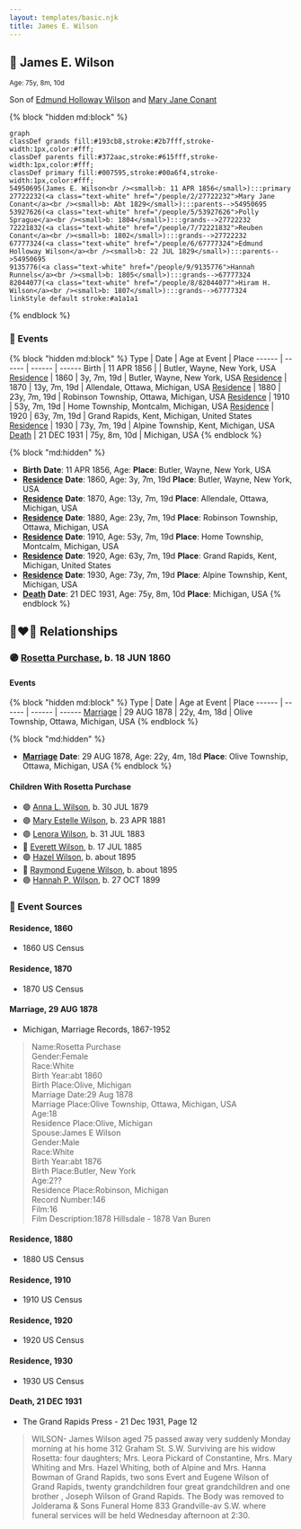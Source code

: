 ```yaml
---
layout: templates/basic.njk
title: James E. Wilson
---
```

## 🔵 James E. Wilson
<small>Age: 75y, 8m, 10d</small>

Son of [Edmund Holloway Wilson](/people/6/67777324) and [Mary Jane Conant](/people/2/27722232)

{% block "hidden md:block" %}
```mermaid
graph
classDef grands fill:#193cb8,stroke:#2b7fff,stroke-width:1px,color:#fff;
classDef parents fill:#372aac,stroke:#615fff,stroke-width:1px,color:#fff;
classDef primary fill:#007595,stroke:#00a6f4,stroke-width:1px,color:#fff;
54950695(James E. Wilson<br /><small>b: 11 APR 1856</small>):::primary
27722232(<a class="text-white" href="/people/2/27722232">Mary Jane Conant</a><br /><small>b: Abt 1829</small>):::parents-->54950695
53927626(<a class="text-white" href="/people/5/53927626">Polly Sprague</a><br /><small>b: 1804</small>):::grands-->27722232
72221832(<a class="text-white" href="/people/7/72221832">Reuben Conant</a><br /><small>b: 1802</small>):::grands-->27722232
67777324(<a class="text-white" href="/people/6/67777324">Edmund Holloway Wilson</a><br /><small>b: 22 JUL 1829</small>):::parents-->54950695
9135776(<a class="text-white" href="/people/9/9135776">Hannah Runnels</a><br /><small>b: 1805</small>):::grands-->67777324
82044077(<a class="text-white" href="/people/8/82044077">Hiram H. Wilson</a><br /><small>b: 1807</small>):::grands-->67777324
linkStyle default stroke:#a1a1a1
```
{% endblock %}

### 📆 Events

{% block "hidden md:block" %}
Type | Date | Age at Event | Place
------ | ------ | ------ | ------
Birth | 11 APR 1856 |  | Butler, Wayne, New York, USA
[Residence](#event-event-0) | 1860 | 3y, 7m, 19d | Butler, Wayne, New York, USA
[Residence](#event-event-1) | 1870 | 13y, 7m, 19d | Allendale, Ottawa, Michigan, USA
[Residence](#event-event-2) | 1880 | 23y, 7m, 19d | Robinson Township, Ottawa, Michigan, USA
[Residence](#event-event-3) | 1910 | 53y, 7m, 19d | Home Township, Montcalm, Michigan, USA
[Residence](#event-event-4) | 1920 | 63y, 7m, 19d | Grand Rapids, Kent, Michigan, United States
[Residence](#event-event-5) | 1930 | 73y, 7m, 19d | Alpine Township, Kent, Michigan, USA
[Death](#event-event-9) | 21 DEC 1931 | 75y, 8m, 10d | Michigan, USA
{% endblock %}

{% block "md:hidden" %}
- **Birth**
**Date**: 11 APR 1856, Age:
**Place**: Butler, Wayne, New York, USA
- **[Residence](#event-event-0)**
**Date**: 1860, Age: 3y, 7m, 19d
**Place**: Butler, Wayne, New York, USA
- **[Residence](#event-event-1)**
**Date**: 1870, Age: 13y, 7m, 19d
**Place**: Allendale, Ottawa, Michigan, USA
- **[Residence](#event-event-2)**
**Date**: 1880, Age: 23y, 7m, 19d
**Place**: Robinson Township, Ottawa, Michigan, USA
- **[Residence](#event-event-3)**
**Date**: 1910, Age: 53y, 7m, 19d
**Place**: Home Township, Montcalm, Michigan, USA
- **[Residence](#event-event-4)**
**Date**: 1920, Age: 63y, 7m, 19d
**Place**: Grand Rapids, Kent, Michigan, United States
- **[Residence](#event-event-5)**
**Date**: 1930, Age: 73y, 7m, 19d
**Place**: Alpine Township, Kent, Michigan, USA
- **[Death](#event-event-9)**
**Date**: 21 DEC 1931, Age: 75y, 8m, 10d
**Place**: Michigan, USA
{% endblock %}

## 👩‍❤️‍👨 Relationships

### 🟣 [Rosetta Purchase](/people/2/27770192), b. 18 JUN 1860

#### Events

{% block "hidden md:block" %}
Type | Date | Age at Event | Place
------ | ------ | ------ | ------
[Marriage](#event-family-0-event-0) | 29 AUG 1878 | 22y, 4m, 18d | Olive Township, Ottawa, Michigan, USA
{% endblock %}

{% block "md:hidden" %}
- **[Marriage](#event-family-0-event-0)**
**Date**: 29 AUG 1878, Age: 22y, 4m, 18d
**Place**: Olive Township, Ottawa, Michigan, USA
{% endblock %}

#### Children With Rosetta Purchase
* 🟣 [Anna L. Wilson](/people/7/73378674), b. 30 JUL 1879
* 🟣 [Mary Estelle Wilson](/people/4/46787428), b. 23 APR 1881
* 🟣 [Lenora Wilson](/people/4/43167007), b. 31 JUL 1883
* 🔵 [Everett Wilson](/people/5/5482456), b. 17 JUL 1885
* 🟣 [Hazel Wilson](/people/2/23514264), b. about 1895
* 🔵 [Raymond Eugene Wilson](/people/8/81165742), b. about 1895
* 🟣 [Hannah P. Wilson](/people/2/21937522), b. 27 OCT 1899
### 📰 Event Sources

#### <a id="event-event-0"></a> Residence, 1860
* 1860 US Census

#### <a id="event-event-1"></a> Residence, 1870
* 1870 US Census

#### <a id="event-family-0-event-0"></a> Marriage, 29 AUG 1878
* Michigan, Marriage Records, 1867-1952
>   
  > Name:Rosetta Purchase  
  > Gender:Female  
  > Race:White  
  > Birth Year:abt 1860  
  > Birth Place:Olive, Michigan  
  > Marriage Date:29 Aug 1878  
  > Marriage Place:Olive Township, Ottawa, Michigan, USA  
  > Age:18  
  > Residence Place:Olive, Michigan  
  > Spouse:James E Wilson  
  > Gender:Male  
  > Race:White  
  > Birth Year:abt 1876  
  > Birth Place:Butler, New York  
  > Age:2??  
  > Residence Place:Robinson, Michigan  
  > Record Number:146  
  > Film:16  
  > Film Description:1878 Hillsdale - 1878 Van Buren

#### <a id="event-event-2"></a> Residence, 1880
* 1880 US Census

#### <a id="event-event-3"></a> Residence, 1910
* 1910 US Census

#### <a id="event-event-4"></a> Residence, 1920
* 1920 US Census

#### <a id="event-event-5"></a> Residence, 1930
* 1930 US Census

#### <a id="event-event-9"></a> Death, 21 DEC 1931
* The Grand Rapids Press  - 21 Dec 1931, Page 12
>   
  > WILSON- James Wilson aged 75 passed away very suddenly Monday morning at his home 312 Graham St. S.W. Surviving are his widow Rosetta: four daughters; Mrs. Leora Pickard of Constantine, Mrs. Mary Whiting and Mrs. Hazel Whiting, both of Alpine and Mrs. Hanna Bowman of Grand Rapids, two sons Evert and Eugene Wilson of Grand Rapids, twenty grandchildren four great grandchildren and one brother , Joseph Wilson of Grand Rapids. The Body was removed to Jolderama & Sons Funeral Home 833 Grandville-av S.W. where funeral services will be held Wednesday afternoon at 2:30.